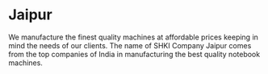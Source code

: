 # Jaipur
We manufacture the finest quality machines at affordable prices keeping in mind the needs of our clients.  The name of SHKI Company Jaipur comes from the top companies of India in manufacturing the best quality notebook machines. 
